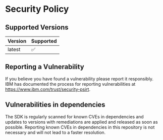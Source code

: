 # Security Policy

## Supported Versions

| Version | Supported          |
| ------- | ------------------ |
| latest  | :white_check_mark: |

## Reporting a Vulnerability

If you believe you have found a vulnerability please report it responsibly. IBM has documented the process for reporting vulnerabilities at https://www.ibm.com/trust/security-psirt.

## Vulnerabilities in dependencies

The SDK is regularly scanned for known CVEs in dependencies and updates to versions with remediations are applied and released as soon as possible.
Reporting known CVEs in dependencies in this repository is not necessary and will not lead to a faster resolution.
